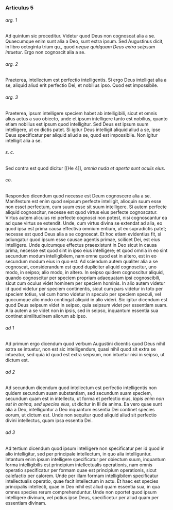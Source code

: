 ### Articulus 5

###### arg. 1
Ad quintum sic proceditur. Videtur quod Deus non cognoscat alia a se. Quaecumque enim sunt alia a Deo, sunt extra ipsum. Sed Augustinus dicit, in libro octoginta trium qu., quod *neque quidquam Deus extra seipsum intuetur*. Ergo non cognoscit alia a se.

###### arg. 2
Praeterea, intellectum est perfectio intelligentis. Si ergo Deus intelligat alia a se, aliquid aliud erit perfectio Dei, et nobilius ipso. Quod est impossibile.

###### arg. 3
Praeterea, ipsum intelligere speciem habet ab intelligibili, sicut et omnis alius actus a suo obiecto, unde et ipsum intelligere tanto est nobilius, quanto etiam nobilius est ipsum quod intelligitur. Sed Deus est ipsum suum intelligere, ut ex dictis patet. Si igitur Deus intelligit aliquid aliud a se, ipse Deus specificatur per aliquid aliud a se, quod est impossibile. Non igitur intelligit alia a se.

###### s. c.
Sed contra est quod dicitur [[He 4]], *omnia nuda et aperta sunt oculis eius*.

###### co.
Respondeo dicendum quod necesse est Deum cognoscere alia a se. Manifestum est enim quod seipsum perfecte intelligit, alioquin suum esse non esset perfectum, cum suum esse sit suum intelligere. Si autem perfecte aliquid cognoscitur, necesse est quod virtus eius perfecte cognoscatur. Virtus autem alicuius rei perfecte cognosci non potest, nisi cognoscantur ea ad quae virtus se extendit. Unde, cum virtus divina se extendat ad alia, eo quod ipsa est prima causa effectiva omnium entium, ut ex supradictis patet; necesse est quod Deus alia a se cognoscat. Et hoc etiam evidentius fit, si adiungatur quod ipsum esse causae agentis primae, scilicet Dei, est eius intelligere. Unde quicumque effectus praeexistunt in Deo sicut in causa prima, necesse est quod sint in ipso eius intelligere; et quod omnia in eo sint secundum modum intelligibilem, nam omne quod est in altero, est in eo secundum modum eius in quo est. Ad sciendum autem qualiter alia a se cognoscat, considerandum est quod dupliciter aliquid cognoscitur, uno modo, in seipso; alio modo, in altero. In seipso quidem cognoscitur aliquid, quando cognoscitur per speciem propriam adaequatam ipsi cognoscibili, sicut cum oculus videt hominem per speciem hominis. In alio autem videtur id quod videtur per speciem continentis, sicut cum pars videtur in toto per speciem totius, vel cum homo videtur in speculo per speciem speculi, vel quocumque alio modo contingat aliquid in alio videri. Sic igitur dicendum est quod Deus seipsum videt in seipso, quia seipsum videt per essentiam suam. Alia autem a se videt non in ipsis, sed in seipso, inquantum essentia sua continet similitudinem aliorum ab ipso.

###### ad 1
Ad primum ergo dicendum quod verbum Augustini dicentis quod Deus nihil extra se intuetur, non est sic intelligendum, quasi nihil quod sit extra se intueatur, sed quia id quod est extra seipsum, non intuetur nisi in seipso, ut dictum est.

###### ad 2
Ad secundum dicendum quod intellectum est perfectio intelligentis non quidem secundum suam substantiam, sed secundum suam speciem, secundum quam est in intellectu, ut forma et perfectio eius, *lapis enim non est in anima, sed species eius*, ut dicitur in III de anima. Ea vero quae sunt alia a Deo, intelliguntur a Deo inquantum essentia Dei continet species eorum, ut dictum est. Unde non sequitur quod aliquid aliud sit perfectio divini intellectus, quam ipsa essentia Dei.

###### ad 3
Ad tertium dicendum quod ipsum intelligere non specificatur per id quod in alio intelligitur, sed per principale intellectum, in quo alia intelliguntur. Intantum enim ipsum intelligere specificatur per obiectum suum, inquantum forma intelligibilis est principium intellectualis operationis, nam omnis operatio specificatur per formam quae est principium operationis, sicut calefactio per calorem. Unde per illam formam intelligibilem specificatur intellectualis operatio, quae facit intellectum in actu. Et haec est species principalis intellecti, quae in Deo nihil est aliud quam essentia sua, in qua omnes species rerum comprehenduntur. Unde non oportet quod ipsum intelligere divinum, vel potius ipse Deus, specificetur per aliud quam per essentiam divinam.

